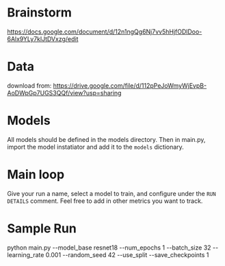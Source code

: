 # Brainstorm
https://docs.google.com/document/d/12n1ngQg6Nj7vv5hHjfODlDoo-6Alx9YLy7klJtDVxzg/edit

# Data
download from: https://drive.google.com/file/d/112pPeJoWmyWjEvpB-AoDWpGp7UGS3QQf/view?usp=sharing

# Models
All models should be defined in the models directory. Then in main.py, import the model instatiator and add it to the `models` dictionary. 

# Main loop
Give your run a name, select a model to train, and configure under the `RUN DETAILS` comment.
Feel free to add in other metrics you want to track. 

# Sample Run
python main.py --model_base resnet18 --num_epochs  1 --batch_size  32 --learning_rate  0.001 --random_seed  42 --use_split --save_checkpoints  1